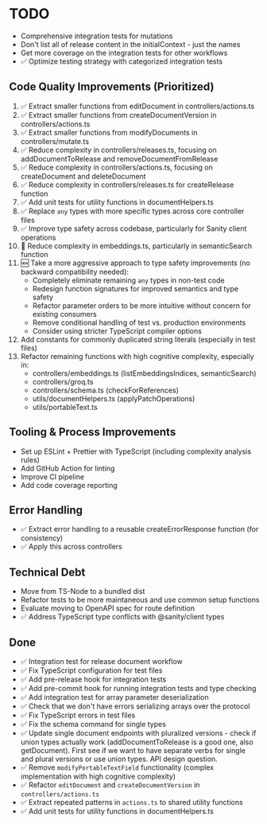 # TODO

- Comprehensive integration tests for mutations
- Don't list all of release content in the initialContext - just the names
- Get more coverage on the integration tests for other workflows
- ✅ Optimize testing strategy with categorized integration tests

## Code Quality Improvements (Prioritized)

1. ✅ Extract smaller functions from editDocument in controllers/actions.ts
2. ✅ Extract smaller functions from createDocumentVersion in controllers/actions.ts
3. ✅ Extract smaller functions from modifyDocuments in controllers/mutate.ts
4. ✅ Reduce complexity in controllers/releases.ts, focusing on addDocumentToRelease and removeDocumentFromRelease
5. ✅ Reduce complexity in controllers/actions.ts, focusing on createDocument and deleteDocument
6. ✅ Reduce complexity in controllers/releases.ts for createRelease function
7. ✅ Add unit tests for utility functions in documentHelpers.ts
8. ✅ Replace `any` types with more specific types across core controller files
9. ✅ Improve type safety across codebase, particularly for Sanity client operations
10. 🔄 Reduce complexity in embeddings.ts, particularly in semanticSearch function
11. 🆕 Take a more aggressive approach to type safety improvements (no backward compatibility needed):
    - Completely eliminate remaining `any` types in non-test code
    - Redesign function signatures for improved semantics and type safety
    - Refactor parameter orders to be more intuitive without concern for existing consumers
    - Remove conditional handling of test vs. production environments
    - Consider using stricter TypeScript compiler options
12. Add constants for commonly duplicated string literals (especially in test files)
13. Refactor remaining functions with high cognitive complexity, especially in:
    - controllers/embeddings.ts (listEmbeddingsIndices, semanticSearch)
    - controllers/groq.ts
    - controllers/schema.ts (checkForReferences)
    - utils/documentHelpers.ts (applyPatchOperations)
    - utils/portableText.ts

## Tooling & Process Improvements

- Set up ESLint + Prettier with TypeScript (including complexity analysis rules)
- Add GitHub Action for linting
- Improve CI pipeline
- Add code coverage reporting

## Error Handling

- ✅ Extract error handling to a reusable createErrorResponse function (for consistency)
- ✅ Apply this across controllers

## Technical Debt

- Move from TS-Node to a bundled dist
- Refactor tests to be more maintaneous and use common setup functions
- Evaluate moving to OpenAPI spec for route definition
- ✅ Address TypeScript type conflicts with @sanity/client types

## Done
- ✅ Integration test for release document workflow
- ✅ Fix TypeScript configuration for test files
- ✅ Add pre-release hook for integration tests
- ✅ Add pre-commit hook for running integration tests and type checking
- ✅ Add integration test for array parameter deserialization
- ✅ Check that we don't have errors serializing arrays over the protocol
- ✅ Fix TypeScript errors in test files
- ✅ Fix the schema command for single types
- ✅ Update single document endpoints with pluralized versions - check if union types actually work (addDocumentToRelease is a good one, also getDocument). First see if we want to have separate verbs for single and plural versions or use union types. API design question.
- ✅ Remove `modifyPortableTextField` functionality (complex implementation with high cognitive complexity)
- ✅ Refactor `editDocument` and `createDocumentVersion` in `controllers/actions.ts`
- ✅ Extract repeated patterns in `actions.ts` to shared utility functions
- ✅ Add unit tests for utility functions in documentHelpers.ts
